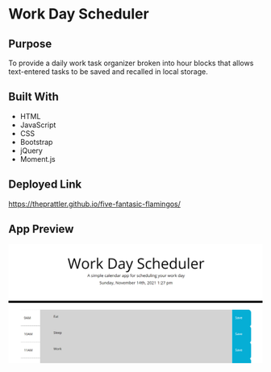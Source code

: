 # Work Day Scheduler

## Purpose
To provide a daily work task organizer broken into hour blocks that allows text-entered tasks to be saved and recalled in local storage.

## Built With
* HTML
* JavaScript
* CSS
* Bootstrap
* jQuery
* Moment.js

## Deployed Link
https://theprattler.github.io/five-fantasic-flamingos/

## App Preview
![Screenshot of the Work Day Scheduler](./Develop/work-day-scheduler.png)